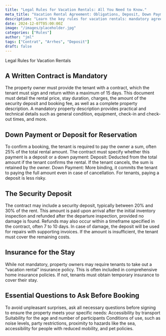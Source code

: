 ```yaml
---
title: "Legal Rules for Vacation Rentals: All You Need to Know."
meta_title: "Vacation Rental Agreement: Obligations, Deposit, Down Payment, Insurance"
description: "Learn the key rules for vacation rentals: mandatory agreement, deposit, down payment, insurance, and essential questions to ask before booking for a stress-free stay."
date: 2024-12-07T05:00:00Z
image: "/images/placeholder.jpg"
categories: ["Rules"]
author: "jml"
tags: ["Contrat", "Arrhes", "Deposit"]
draft: false
---
```




Legal Rules for Vacation Rentals

<h2>A Written Contract is Mandatory</h2>
The property owner must provide the tenant with a contract, which the tenant must sign and return within a maximum of 15 days. This document must detail the rental price, stay duration, charges, the amount of the security deposit and booking fee, as well as a complete property description. A mandatory property description provides practical and technical details such as general condition, equipment, check-in and check-out times, and more. 

<h2>Down Payment or Deposit for Reservation</h2> 
To confirm a booking, the tenant is required to pay the owner a sum, often 25% of the total rental amount. The contract must specify whether this payment is a deposit or a down payment:
Deposit: Deducted from the total amount if the tenant confirms the rental. If the tenant cancels, the sum is retained by the owner.
Down Payment: More binding, it commits the tenant to paying the full amount even in case of cancellation. For tenants, paying a deposit is less risky.

<h2>The Security Deposit</h2> 
The contract may include a security deposit, typically between 20% and 30% of the rent. This amount is paid upon arrival after the initial inventory inspection and refunded after the departure inspection, provided no damage is found. Refunds may also occur within a timeframe specified in the contract, often 7 to 10 days. In case of damage, the deposit will be used for repairs with supporting invoices. If the amount is insufficient, the tenant must cover the remaining costs. 

<h2>Insurance for the Stay</h2> 
While not mandatory, property owners may require tenants to take out a “vacation rental” insurance policy. This is often included in comprehensive home insurance policies. If not, tenants must obtain temporary insurance to cover their stay. 

<h2>Essential Questions to Ask Before Booking</h2> 
To avoid unpleasant surprises, ask all necessary questions before signing to ensure the property meets your specific needs:
Accessibility by transport
Suitability for the age and number of participants
Conditions of use, such as noise levels, party restrictions, proximity to hazards like the sea, accessibility for people with reduced mobility, and pet policies.